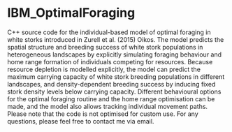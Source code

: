 # IBM_OptimalForaging
C++ source code for the individual-based model of optimal foraging in white storks introduced in Zurell et al. (2015) Oikos. The model predicts the spatial structure and breeding success of white stork populations in heterogeneous landscapes by explicitly simulating foraging behaviour and home range formation of individuals competing for resources. Because resource depletion is modelled explicitly, the model can predict the maximum carrying capacity of white stork breeding populations in different landscapes, and density-dependent breeding success by inducing fixed stork density levels below carrying capacity. Different behavioural options for the optimal foraging routine and the home range optimisation can be made, and the model also allows tracking individual movement paths. Please note that the code is not optimised for custom use. For any questions, please feel free to contact me via email.
